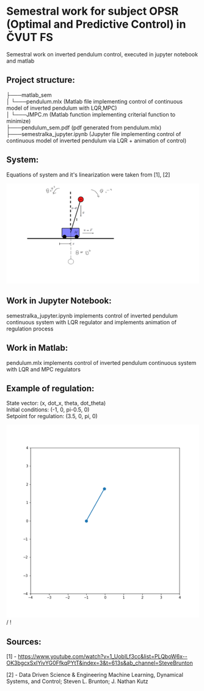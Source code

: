 # Semestral work for subject OPSR (Optimal and Predictive Control) in ČVUT FS

Semestral work on inverted pendulum control, executed in jupyter notebook and matlab

## Project structure:<br />

├───matlab_sem<br /> 
│   └───pendulum.mlx (Matlab file implementing control of continuous model of inverted pendulum with LQR,MPC)<br />
│   └───JMPC.m       (Matlab function implementing criterial function to minimize)<br /> 
├───pendulum_sem.pdf            (pdf generated from pendulum.mlx) <br />
├───semestralka_jupyter.ipynb   (Jupyter file implementing control of continuous model of inverted pendulum via LQR + animation of control)<br />


## System:

Equations of system and it's linearization were taken from [1], [2]

![Scheme of system](https://github.com/kipariss1/OPSR_InvertedPendulum/blob/main/steve_burton_model.png?raw=true)

## Work in Jupyter Notebook: 

semestralka_jupyter.ipynb implements control of inverted pendulum continuous system with LQR regulator and implements animation of regulation process

## Work in Matlab: 

pendulum.mlx implements control of inverted pendulum continuous system with LQR and MPC regulators

## Example of regulation:

State vector: (x, dot_x, theta, dot_theta) <br />
Initial conditions: (-1, 0, pi-0.5, 0) <br />
Setpoint for regulation: (3.5, 0, pi, 0) <br />

![LQR regulation](penLQR.gif) / ! [](penLQR.gif)

## Sources: 
[1] - https://www.youtube.com/watch?v=1_UobILf3cc&list=PLQboW6x--OK3bgcxSxIYivYG0FfkqPYtT&index=3&t=613s&ab_channel=SteveBrunton<br />

[2] - Data Driven Science & Engineering Machine Learning, Dynamical Systems, and Control; Steven L. Brunton; J. Nathan Kutz <br />
